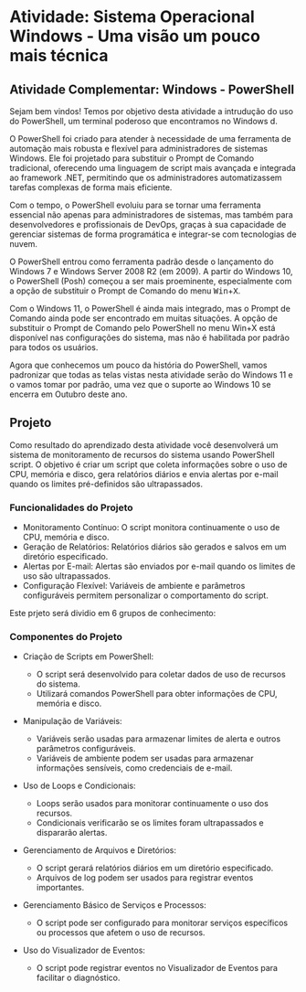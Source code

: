# Atividade: Sistema Operacional Windows - Uma visão um pouco mais técnica

## **Atividade Complementar: Windows - PowerShell**

Sejam bem vindos! Temos por objetivo desta atividade a intrudução do uso do PowerShell, um terminal poderoso que encontramos no Windows d. 

O PowerShell foi criado para atender à necessidade de uma ferramenta de automação mais robusta e flexível para administradores de sistemas Windows. Ele foi projetado para substituir o Prompt de Comando tradicional, oferecendo uma linguagem de script mais avançada e integrada ao framework .NET, permitindo que os administradores automatizassem tarefas complexas de forma mais eficiente.

Com o tempo, o PowerShell evoluiu para se tornar uma ferramenta essencial não apenas para administradores de sistemas, mas também para desenvolvedores e profissionais de DevOps, graças à sua capacidade de gerenciar sistemas de forma programática e integrar-se com tecnologias de nuvem.

O PowerShell entrou como ferramenta padrão desde o lançamento do Windows 7 e Windows Server 2008 R2 (em 2009). A partir do Windows 10, o PowerShell (Posh) começou a ser mais proeminente, especialmente com a opção de substituir o Prompt de Comando do menu <kbd>Win</kbd>+<kbd>X</kbd>. 

Com o Windows 11, o PowerShell é ainda mais integrado, mas o Prompt de Comando ainda pode ser encontrado em muitas situações. A opção de substituir o Prompt de Comando pelo PowerShell no menu Win+X está disponível nas configurações do sistema, mas não é habilitada por padrão para todos os usuários.

Agora que conhecemos um pouco da história do PowerShell, vamos padronizar que todas as telas vistas nesta atividade serão do Windows 11 e o vamos tomar por padrão, uma vez que o suporte ao Windows 10 se encerra em Outubro deste ano.


## Projeto

Como resultado do aprendizado desta atividade você desenvolverá um sistema de monitoramento de recursos do sistema usando PowerShell script. O objetivo é criar um script que coleta informações sobre o uso de CPU, memória e disco, gera relatórios diários e envia alertas por e-mail quando os limites pré-definidos são ultrapassados.

### Funcionalidades do Projeto

* Monitoramento Contínuo: O script monitora continuamente o uso de CPU, memória e disco.
* Geração de Relatórios: Relatórios diários são gerados e salvos em um diretório especificado.
* Alertas por E-mail: Alertas são enviados por e-mail quando os limites de uso são ultrapassados.
* Configuração Flexível: Variáveis de ambiente e parâmetros configuráveis permitem personalizar o comportamento do script.

Este prjeto será dividio em 6 grupos de conhecimento:

### Componentes do Projeto
* Criação de Scripts em PowerShell:
    * O script será desenvolvido para coletar dados de uso de recursos do sistema.
    * Utilizará comandos PowerShell para obter informações de CPU, memória e disco.

* Manipulação de Variáveis:
    * Variáveis serão usadas para armazenar limites de alerta e outros parâmetros configuráveis.
    * Variáveis de ambiente podem ser usadas para armazenar informações sensíveis, como credenciais de e-mail.

* Uso de Loops e Condicionais:
    * Loops serão usados para monitorar continuamente o uso dos recursos.
    * Condicionais verificarão se os limites foram ultrapassados e dispararão alertas.

* Gerenciamento de Arquivos e Diretórios:
    * O script gerará relatórios diários em um diretório especificado.
    * Arquivos de log podem ser usados para registrar eventos importantes.

* Gerenciamento Básico de Serviços e Processos:
    * O script pode ser configurado para monitorar serviços específicos ou processos que afetem o uso de recursos.
    
* Uso do Visualizador de Eventos:
    * O script pode registrar eventos no Visualizador de Eventos para facilitar o diagnóstico.